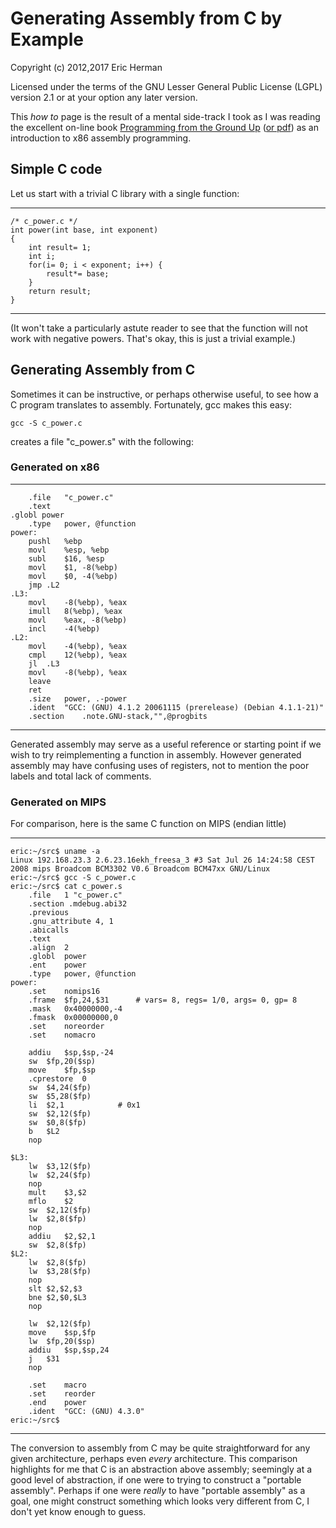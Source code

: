 # Generating Assembly from C by Example

Copyright (c) 2012,2017 Eric Herman

Licensed under the terms of the GNU Lesser General Public License (LGPL)
version 2.1 or at your option any later version.

This _how to_ page is the result of a mental side-track I took as I was
reading the excellent on-line book [ Programming from the Ground
Up](http://programminggroundup.blogspot.com/) ([or
pdf](http://savannah.nongnu.org/projects/pgubook/)) as an introduction
to x86 assembly programming.

## Simple C code

Let us start with a trivial C library with a single function:

* * *
	/* c_power.c */
	int power(int base, int exponent)
	{
		int result= 1;
		int i;
		for(i= 0; i < exponent; i++) {
			result*= base;
		}
		return result;
	}
* * *

(It won't take a particularly astute reader to see that the function
will not work with negative powers. That's okay, this is just a trivial
example.)

## Generating Assembly from C

Sometimes it can be instructive, or perhaps otherwise useful, to see how
a C program translates to assembly. Fortunately, gcc makes this easy:


	gcc -S c_power.c


creates a file "c_power.s" with the following:

### Generated on x86

* * *
		.file	"c_power.c"
		.text
	.globl power
		.type	power, @function
	power:
		pushl	%ebp
		movl	%esp, %ebp
		subl	$16, %esp
		movl	$1, -8(%ebp)
		movl	$0, -4(%ebp)
		jmp	.L2
	.L3:
		movl	-8(%ebp), %eax
		imull	8(%ebp), %eax
		movl	%eax, -8(%ebp)
		incl	-4(%ebp)
	.L2:
		movl	-4(%ebp), %eax
		cmpl	12(%ebp), %eax
		jl	.L3
		movl	-8(%ebp), %eax
		leave
		ret
		.size	power, .-power
		.ident	"GCC: (GNU) 4.1.2 20061115 (prerelease) (Debian 4.1.1-21)"
		.section	.note.GNU-stack,"",@progbits
* * *

Generated assembly may serve as a useful reference or starting point if
we wish to try reimplementing a function in assembly. However generated
assembly may have confusing uses of registers, not to mention the poor
labels and total lack of comments.

### Generated on MIPS

For comparison, here is the same C function on MIPS (endian little)

* * *
	eric:~/src$ uname -a
	Linux 192.168.23.3 2.6.23.16ekh_freesa_3 #3 Sat Jul 26 14:24:58 CEST 2008 mips Broadcom BCM3302 V0.6 Broadcom BCM47xx GNU/Linux
	eric:~/src$ gcc -S c_power.c
	eric:~/src$ cat c_power.s
		.file	1 "c_power.c"
		.section .mdebug.abi32
		.previous
		.gnu_attribute 4, 1
		.abicalls
		.text
		.align	2
		.globl	power
		.ent	power
		.type	power, @function
	power:
		.set	nomips16
		.frame	$fp,24,$31		# vars= 8, regs= 1/0, args= 0, gp= 8
		.mask	0x40000000,-4
		.fmask	0x00000000,0
		.set	noreorder
		.set	nomacro

		addiu	$sp,$sp,-24
		sw	$fp,20($sp)
		move	$fp,$sp
		.cprestore	0
		sw	$4,24($fp)
		sw	$5,28($fp)
		li	$2,1			# 0x1
		sw	$2,12($fp)
		sw	$0,8($fp)
		b	$L2
		nop

	$L3:
		lw	$3,12($fp)
		lw	$2,24($fp)
		nop
		mult	$3,$2
		mflo	$2
		sw	$2,12($fp)
		lw	$2,8($fp)
		nop
		addiu	$2,$2,1
		sw	$2,8($fp)
	$L2:
		lw	$2,8($fp)
		lw	$3,28($fp)
		nop
		slt	$2,$2,$3
		bne	$2,$0,$L3
		nop

		lw	$2,12($fp)
		move	$sp,$fp
		lw	$fp,20($sp)
		addiu	$sp,$sp,24
		j	$31
		nop

		.set	macro
		.set	reorder
		.end	power
		.ident	"GCC: (GNU) 4.3.0"
	eric:~/src$
* * *

The conversion to assembly from C may be quite straightforward for any
given architecture, perhaps even _every_ architecture. This comparison
highlights for me that C is an abstraction above assembly; seemingly at
a good level of abstraction, if one were to trying to construct a
"portable assembly". Perhaps if one were _really_ to have "portable
assembly" as a goal, one might construct something which looks very
different from C, I don't yet know enough to guess.
